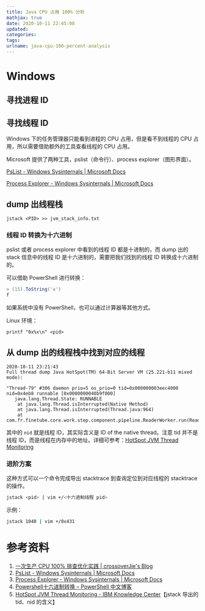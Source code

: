 ```yaml
---
title: Java CPU 占用 100% 分析
mathjax: true
date: 2020-10-11 22:45:08
updated:
categories:
tags:
urlname: java-cpu-100-percent-analysis
---
```




<!-- more -->



# Windows

## 寻找进程 ID



## 寻找线程 ID

Windows 下的任务管理器只能看到进程的 CPU 占用，但是看不到线程的 CPU 占用，所以需要借助额外的工具查看线程的 CPU 占用。



Microsoft 提供了两种工具，pslist（命令行）、process explorer（图形界面）。

[PsList - Windows Sysinternals | Microsoft Docs](https://docs.microsoft.com/en-us/sysinternals/downloads/pslist)

[Process Explorer - Windows Sysinternals | Microsoft Docs](https://docs.microsoft.com/en-us/sysinternals/downloads/process-explorer)



## dump 出线程栈

```
jstack <PID> >> jvm_stack_info.txt
```



### 线程 ID 转换为十六进制

pslist 或者 process explorer 中看到的线程 ID 都是十进制的，而 dump 出的 stack 信息中的线程 ID 是十六进制的，需要把我们找到的线程 ID 转换成十六进制的。

可以借助 PowerShell 进行转换：

```powershell
> (15).ToString('x')
f
```

如果系统中没有 PowerShell，也可以通过计算器等其他方式。



Linux 环境：

```
printf "0x%x\n" <pid>
```





## 从 dump 出的线程栈中找到对应的线程

```
2020-10-11 23:21:43
Full thread dump Java HotSpot(TM) 64-Bit Server VM (25.221-b11 mixed mode):

"Thread-79" #306 daemon prio=5 os_prio=0 tid=0x000000003eec4000 nid=0x4eb8 runnable [0x0000000040b9f000]
   java.lang.Thread.State: RUNNABLE
	at java.lang.Thread.isInterrupted(Native Method)
	at java.lang.Thread.isInterrupted(Thread.java:964)
	at com.fr.finetube.core.work.step.component.pipeline.ReaderWorker.run(ReaderWorker.java:33)
```

其中的 `nid` 就是线程 ID，其实际含义是 ID of the native thread。注意 tid 并不是线程 ID，而是线程在内存中的地址。详细可参考：[HotSpot JVM Thread Monitoring](https://www.ibm.com/support/knowledgecenter/SS3JSW_5.2.0/com.ibm.help.performance_mgmt.doc/SIPM_HotSpotJVMMonitorThread.html)



### 进阶方案

这种方式可以一个命令完成导出 stacktrace 到查询定位到对应线程的 stacktrace 的操作。

```sh
jstack <pid> | vim +/<十六进制线程 pid>
```

示例：

```sh
jstack 1040 | vim +/0x431
```







# 参考资料

1. [一次生产 CPU 100% 排查优化实践 | crossoverJie's Blog](https://crossoverjie.top/2018/12/17/troubleshoot/cpu-percent-100/#comments)
2. [PsList - Windows Sysinternals | Microsoft Docs](https://docs.microsoft.com/en-us/sysinternals/downloads/pslist)
3. [Process Explorer - Windows Sysinternals | Microsoft Docs](https://docs.microsoft.com/en-us/sysinternals/downloads/process-explorer)
4. [Powershell十六进制转换 – PowerShell 中文博客](https://www.pstips.net/powershell-converts-to-hex.html)
5. [HotSpot JVM Thread Monitoring - IBM Knowledge Center](https://www.ibm.com/support/knowledgecenter/SS3JSW_5.2.0/com.ibm.help.performance_mgmt.doc/SIPM_HotSpotJVMMonitorThread.html)【jstack 导出的 tid、nid 的含义】